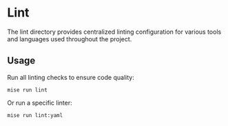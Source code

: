 # Lint

The lint directory provides centralized linting configuration for various tools and languages used throughout the project.

## Usage

Run all linting checks to ensure code quality:

```
mise run lint
```

Or run a specific linter:

```
mise run lint:yaml
```
